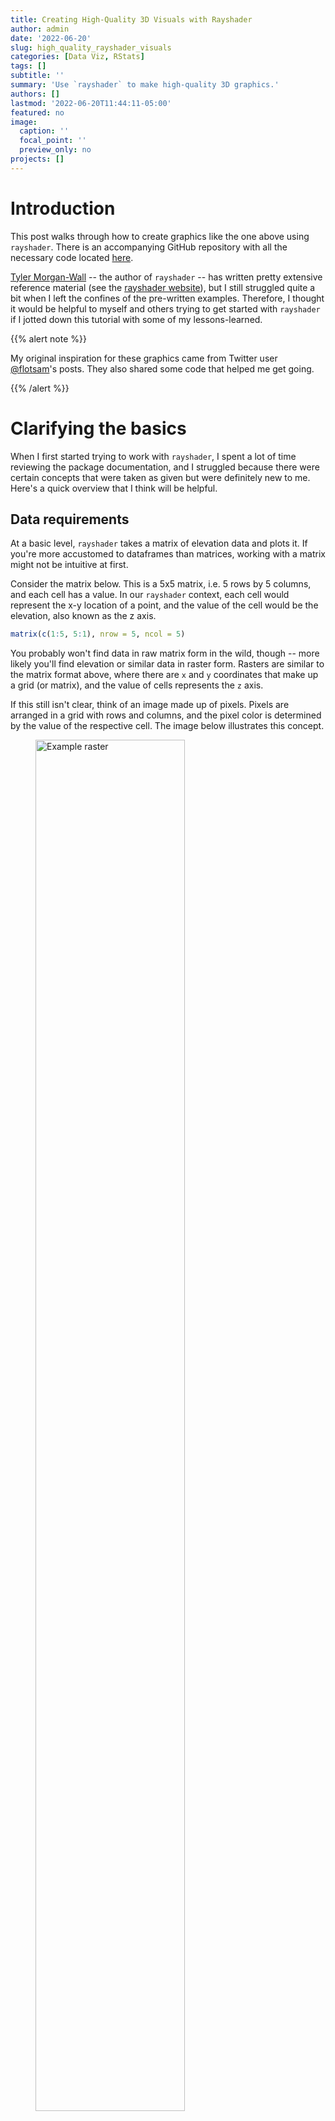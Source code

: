 ```yaml
---
title: Creating High-Quality 3D Visuals with Rayshader
author: admin
date: '2022-06-20'
slug: high_quality_rayshader_visuals
categories: [Data Viz, RStats]
tags: []
subtitle: ''
summary: 'Use `rayshader` to make high-quality 3D graphics.'
authors: []
lastmod: '2022-06-20T11:44:11-05:00'
featured: no
image:
  caption: ''
  focal_point: ''
  preview_only: no
projects: []
---
```


# Introduction

This post walks through how to create graphics like the one above using `rayshader`. There is an accompanying GitHub repository with all the necessary code located [here](https://github.com/Pecners/rayshader_tutorial).

[Tyler Morgan-Wall](https://twitter.com/tylermorganwall) -- the author of `rayshader` -- has written pretty extensive reference material (see the [rayshader website](https://www.rayshader.com/)), but I still struggled quite a bit when I left the confines of the pre-written examples. Therefore, I thought it would be helpful to myself and others trying to get started with `rayshader` if I jotted down this tutorial with some of my lessons-learned.

{{% alert note %}}

My original inspiration for these graphics came from Twitter user [@flotsam](https://twitter.com/researchremora)'s posts. They also shared some code that helped me get going. 

{{% /alert %}}

# Clarifying the basics

When I first started trying to work with `rayshader`, I spent a lot of time reviewing the package documentation, and I struggled because there were certain concepts that were taken as given but were definitely new to me. Here's a quick overview that I think will be helpful. 

## Data requirements

At a basic level, `rayshader` takes a matrix of elevation data and plots it. If you're more accustomed to dataframes than matrices, working with a matrix might not be intuitive at first. 

Consider the matrix below. This is a 5x5 matrix, i.e. 5 rows by 5 columns, and each cell has a value. In our `rayshader` context, each cell would represent the x-y location of a point, and the value of the cell would be the elevation, also known as the z axis.


```r
matrix(c(1:5, 5:1), nrow = 5, ncol = 5)
```

You probably won't find data in raw matrix form in the wild, though -- more likely you'll find elevation or similar data in raster form. Rasters are similar to the matrix format above, where there are `x` and `y` coordinates that make up a grid (or matrix), and the value of cells represents the `z` axis.

If this still isn't clear, think of an image made up of pixels. Pixels are arranged in a grid with rows and columns, and the pixel color is determined by the value of the respective cell. The image below illustrates this concept.

<figure>
<img src="img/raster_example.png" alt="Example raster" style="width:75%">
<figcaption align = "center"><b>Source: <a href='https://desktop.arcgis.com/en/arcmap/latest/manage-data/raster-and-images/what-is-raster-data.htm#:~:text=In%20its%20simplest%20form%2C%20a,pictures%2C%20or%20even%20scanned%20maps.'>ArcGIS</a></b></figcaption>
</figure>

Okay, so to recap, we need data to be in matrix form for `rayshader`, but we're more likely to find elevation data and the like in raster form -- luckily, it's easy to convert raster to matrix (as we'll see below). Therefore, when hunting for data to make a graphic with `rayshader`, we should look for raster data. If you're downloading files, look for TIF or GeoTiff files. If you're downloading via API, you might just need to specify raster, though it's probably the default format.

## Where to find data

There are tons of resources out there to download elevation or water body depth. Here are a few resources I've gone to:

* [Bathymetry of the Great Lakes](https://www.ngdc.noaa.gov/mgg/greatlakes/) (Download the GeoTiff file)
* [Bathybase: bathymetry of numerous US lakes](http://www.bathybase.org/)
* [General Bathymetric Chart of the Oceans](https://www.gebco.net/data_and_products/gridded_bathymetry_data/)
* [AWS Terrain Tiles](https://registry.opendata.aws/terrain-tiles/)

Local governments often provide this data as well, so if there is a particular park or lake, it's worth looking on their
websites. For our purposes here, we'll be using the AWS Terrain Tiles to access elevation data. Lucky for us, the [`elevatr` R package developed by Jeffrey W. Hollister](https://cran.r-project.org/web/packages/elevatr/vignettes/introduction_to_elevatr.html) makes downloading this data a breeze.

# Rendering the base graphic

Our first step will be to render the data in 3D, and then we will create a high-quality graphic from there.

## Loading the data

To use `elevatr` to load our data, we first need to define the boundaries of what we want. For our example here, we're using Grand Canyon National Park (GCNP) boundaries. The USGS has a useful [mapping tool](https://www.arcgis.com/apps/mapviewer/index.html?layers=c8d60ffcbf5c4030a17762fe10e81c6a) that allows you to interactively find the park you want. Using this tool, I was able to locate tract files for GCNP [here](https://irma.nps.gov/DataStore/Reference/Profile/2209617). To follow along with our example code, place the unpacked folder in your `data` subdirectory.

By default, `elevatr` will return tiles corresponding to the location you query, but if we specify boundaries, it will clip the returned data to those specifications. The code below will accomplish this for us.


```r
# The `sf` package is used to read our boundary shapefile.
# The `elevatr` package is used to get elevation data.
library(sf)
library(elevatr)

# Read in park boundaries
data <- st_read("data/grca_tracts/GRCA_boundary.shp")

# Query for elevation data, masked by our 'location' specified as the 
# `data` object, defined above.
gcnp_elev <- get_elev_raster(data, z = 10, clip = "location")
```

You can find out more about `get_elev_raster()` with `?get_elev_raster`, but I want to highlight two points here:

1. We have specified here `z = 10`, which sets the zoom level (i.e. resolution) of the data returned. Ranging from 1 to 14, higher numbers represent higher resolution, which means more data points, which means longer to plot/render. When I'm just beginning to work on a graphic, I'll start with `z = 10`, but once I'm ready to produce a final product, I'll push `z` as high as my machine can handle (usually `z = 12`).
1. We are setting `clip = "location"` because that is how we get data defined by our specified boundaries. If we were instead to pass `get_elev_raster()` a point, the returned data would be the tile in which that point was located.

The last thing we need to do before we start rendering is to conver the data to matrix format. The data returned by `elevatr` is in raster format, but lucky for us, `rayshader` has a convenient `raster_to_matrix()` function that does exactly what it says.


```r
# Convert our raster data in 
mat <- raster_to_matrix(gcnp_elev)
```


## Scene rendering

With our data in matrix format, we're really cooking with gas and ready to render! As I said above, the `rayshader` [website](https://www.rayshader.com/) has great tutorials to get you started with different options for rendering. I'm going to gloss over a lot of that to just give us what we need here for our purposes.

We will be using `rayshader`'s `plot_3d()` function, which will require two objects from us:

1. The `heightmap`, which should be a two-dimensional matrix where each cell represents elevation for that point.
2. The `hillshade`, which should be the "hillshade/image to be added to 3D surface map."

The `heightmap` is straightforward enough -- that's our `mat` object we've already created. But the description of the `hillshade` is a bit more confusing. We need to provide an image? How does that work? This part took me a while to wrap my mind around, so I'm going to devote some space to explain it here.

First of all, following the examples on the `rayshader` website, we can see that `height_shade()` is creating the necessary `hillshade` object. For instance, the following code would succeed in plotting our data:


```r
# Plot data with `plot_3d()`
mat %>%
  height_shade() %>%
  plot_3d(heightmap = mat)

# Close the window when you're done
rgl::rgl.close()
```

If we want to take control and customize our graphics, we need to understand how this is working, though. So, after reviewing the `help` for `height_shade()` with `?height_shade`, we see there are two important arguments in play. First the `heightmap`, which we already know is our `mat` object. Second, we have the `texture argument`. 

*Texture* was foreign to me at first, but as the help page states, it's really just a color palette for the plot. The tricky thing here is that it takes a *function* to return a color palette. (You could just pass it a list of colors, but that probably won't be what you're looking for.)

The default assignment is `texture = (grDevices::colorRampPalette(c("#6AA85B", "#D9CC9A", "#FFFFFF")))(256)`. This too might look a bit weird because of the trailing `(256)` -- what's happening here is that `colorRampPalette()` is returning a function, but instead of assigning that function to a separate variable, we're passing it anonymously here and specifying it's only argument as `256`. (You might have encountered this in ggplot's accompanying `scales` package, e.g. `scales::label_comma()(var)`.)

This is creating a palette that is interpolated between three specified color values, and the length out of the palette is 256 (i.e. there will be 256 points along this color palette scale, ranging from one one end to the other). Below are the specified colors.

<img src="{{< blogdown/postref >}}index.en_files/figure-html/unnamed-chunk-5-1.png" width="672" />

This is starting to make more sense -- we still might not understand how this function is creating an image, but we can see how individual color values are passed to create a palette. Knowing this, we can now start to customize.

{{% alert note %}}
The `height_shade()` function actually does create a temporary PNG file, which it then reads back in as an array. It is the array that is ultimately returned by `height_shade()`, and which is passed to `plot_3d()` as the `hillshade`.
{{% /alert %}}

### Customizing colors

Back to rendering -- we already saw a very basic way to render our data using default settings, but let's start customizing. First, let's specify the color palette we want. There are two R packages I like to use for color palettes: `MetBrewer` has a number of great palettes (though not all of them are colorblind-friendly), and `scico` provides scientific color palettes that are perceptually uniform and colorblind-friendly.

For our example graphic, I chose to use `MetBrewer`'s `Demuth` palette, which is colorblind-friendly.


```r
library(MetBrewer)
# Specify the palette name in its own variable so that
# we can reference it easily later.
pal <- "Demuth"
colors <- met.brewer(pal)
```

<img src="{{< blogdown/postref >}}index.en_files/figure-html/unnamed-chunk-7-1.png" width="672" />

{{% alert note %}}
When I create these graphics, I am aiming for an aesthetic affect that does not necessarily follow data viz best practices.
{{% /alert %}}

We don't need to get too crazy here, all we have to do is replace the default colors with our colors.


```r
# We're finally using the `rayshader` package here, so you'll need to load it
library(rayshader)

mat %>%
  height_shade(texture = grDevices::colorRampPalette(colors)(256)) %>%
  plot_3d(heightmap = mat) 
```

That should have opened an interactive window with an object that looks like this:

![Initial rendering](img/first_snap.png)

We can notice a few things right away. We successfully implemented our color palette, our data is rendered in 3D (though something looks off), there is scene lighting that casts a shadow, and we're viewing the object from an angle. We'll want to update our settings in several ways to produce the graphic we want.

The code below will fix several issues:


```r
# Dynaimcally set window height and width based on object size
w <- nrow(mat)
h <- ncol(mat)

# Scale the dimensions so we can use them as multipliers
wr <- w / max(c(w,h))
hr <- h / max(c(w,h))

# Limit ratio so that the shorter side is at least .75 of longer side
if (min(c(wr, hr)) < .75) {
  if (wr < .75) {
    wr <- .75
  } else {
    hr <- .75
  }
}


# Make sure to close previous windows

rgl::rgl.close()

mat %>%
  height_shade(texture = grDevices::colorRampPalette(colors)(256)) %>%
  plot_3d(heightmap = mat, 
          windowsize = c(800*wr,800*hr), 
          solid = FALSE, 
          zscale = 10,
          phi = 90, 
          zoom = .5, 
          theta = 0) 
```

![Snapshot of fixed settings](img/second_snap.png)

1. First, I want to set the window height dynamically based on the size of the object we're rendering. We can do this by setting width and height proportional to the number of rows and columns of the matrix. This method sets the longer side to 800 with the same aspect ratio as the data. 
1. Within the `plot_3d()` call, we've set `solid = FALSE`. This removes that grey base from our image. We're going to be viewing from directly above, so we wouldn't see it for the most part, but there is still out outline that comes through.
1. `zscale = 10` decreases the height scale (default is `zscale = 1`). Increasing this number will decrease the height exaggeration, and vice versa. This is tied to the resolution of your data, so if you keep `zscale` constant but increase resolution by upping the zoom in your `get_elevation_raster()` call, you'll see a similar change in the rendered scene.
1. The `phi` argument is the azimuth angle, or the angle at which you are viewing the scene. 90 degrees is setting it directly above the scene, 0 degrees would be a horizontal view.
1. `zoom` is exactly what it sounds like. Resolution of the data affects this, so you might need to adjust the zoom based on your resolution.
1. `theta` is the rotation of the scene. Imagine your scene on a lazy susan and spinning it -- that's what this setting is doing. Setting it to `theta = 0` means no ration, i.e. the original orientation of your data, with north being up in most cases.

{{% alert note %}}

Another argument I play with sometimes is `shadowdepth`. When you set it manually, keep in mind that you'll be setting the background floor to that elevation relative to your data. This means if your data spans -200 to 10,000 and you set `shadowdepth = -100`, your shadow will actually be in the middle of your scene!

{{% /alert %}}

If you've reviewed the `rayshader` website, you saw a lot of additional shading done to the scene (e.g. by chaining `add_shadow()` between `height_shade()` and `plot_3d()`). This shading isn't necessary when you're planning to use `render_highquality()`, and chaining those additional shadow functions can really slow things down. We've already added everything we need to start using `render_highquality()`.

## Render High Quality

The `render_highquality()` function will take the current scene and raytrace it (this is why you needn't add shadows earlier). Without going through the documentation line by line, there are just a couple points I want to make about using this function.

* **Not high quality** -- When reviewing the vignettes, the graphics produced by `render_highquality()` didn't strike me as particularly high-quality. For instance, taking the scene we've already built and rendering it with default settings with the code `render_highquality("your_file.png")`, we'll get the image below. What I was missing was that you can use `render_highquality()` to increase the size of the graphic, which scales the quality of the image.

![Not very high quality](img/not_high_quality.png)

* **Using good lighting** -- I spent A LOT of time messing with the light settings within `render_highquality()` trying to create more nuanced shading, but in the end the affect I was after was best achieved by using environmental lighting (more on that below).

* **Yes, it takes a while** -- When you're first getting started, you might worry that your session is hung or some problem has occurred, but it's probably just taking your computer a while to do all the raytracing of the scene. This is a computationally expensive process, so you'll need to be patient.

* **Get your file name right** -- When you call `render_highquality()` and specify your file to save the image to, there is no validation of your file path until it tries to write to the file. This means you could go through the whole process of rendering the scene (which can take a long time), just to have it fail to save in the end because your file name was bad. (I've opened an [issue](https://github.com/tylermorganwall/rayshader/issues/233) about this.)

Alright, let's get to it. First, as I pointed out above, we'll be using environmental lighting. You can use environmental lighting by adding an HDR file. You can find these types of files on [Poly Haven](https://polyhaven.com/), and I'm using [this one](https://polyhaven.com/a/phalzer_forest_01). Once you have that downloaded, we're ready to build our call.


```r
render_highquality(
  "gcnp_highres.png", 
  parallel = TRUE, 
  samples = 300,
  light = FALSE, 
  interactive = FALSE,
  environment_light = "env/phalzer_forest_01_4k.hdr",
  intensity_env = 1.5,
  rotate_env = 180,
  width = round(6000 * wr), 
  height = round(6000 * hr)
)
```

This took quite a bit of trial and error for me to settle on all these arguments. Let's review line by line:

* First, we have our file name. I just want to point out again that **an error in your file name will cause this whole process to fail**. We're not doing anything complex here, but if you're saving to a subdirectory and get the path wrong, or if you're using `glue()` but don't have the `glue` package loaded, it will fail (both of these have bitten me).
* Next, I'm specifying `parallel = TRUE`. This tells `render_highquality()` to use parallel processing, which speeds things up. 
* The `samples` argument is passed on to `rayrender::render_scene()`. I'm honestly not entirely sure what impact this has, but I set it to 300 because the default sample method is optimized for a `samples` set higher than 256. (See `?rayrender::render_scene` for more information.)
* I set `light = FALSE` because we'll be using environmental lighting.
* I set `interactive = FALSE` because I don't want to accidentally screw up the scene while it's rendering by accidentally interacting with it (yes, I accidentally did this before)
* The `environment_light` is where you specify your HDR file
* `intensity_env` adjusts how intense the lighting is. The lighting in our environment isn't terribly bright, so I've bumped it up from the default of 1 to 1.5
* The `environment_light` will be coming from a certain direction, and you may want to adjust it. Our Grand Canyon has a predominant east-west direction, so I'd like it to be coming more perpendicular to that. By default, our light comes from the NNE, so we can specify `rotate_env` to spin that around (as on a lazy susan), with positive values moving it that many degrees in the clockwise direction. Setting `rotate_env = 180` will have the light coming from the opposite direction, in our case from the SSW.
* Finally, we set the width and height of our image using the aspect ratio method described above to math that of our object. **This is where we increase the resolution by increasing the number of points plotted.**

![Rendered high-resolution image](img/gcnp_highres.png)

There we have it! This is our base image -- from here, we'll be adding annotations. 

# Annotating the graphic

Now that we have our base graphic, the final touches will be to add annotations. **Caution**: Make sure from here on you don't overwrite the original file on accident because you don't want to have to re-render the graphic.

The `render_highquality()` function has the ability to add text to the image, but I've found that I prefer to add it by other methods because 1) it gives more flexibility and 2) you don't want to have to re-render every time you tweak your annotations. Instead, I use the [`magick`](https://cran.r-project.org/web/packages/magick/vignettes/intro.html) R package, which is an R wrapper for [ImageMagick](https://www.imagemagick.org/Magick++/STL.html).

The first thing we need to do is to read in our image that we're going to annotate.


```r
# Load magick library, which provides R interface with ImageMagick
library(magick)

# Read in image, save to `img` object
img <- image_read("plots/gcnp_highres.png")

# Set text color
text_color <- colors[1]
```

Next, we're going to add our title annotations. It took me a while to get the hang of this, but when you're using ImageMagick to annotate, you can set `gravity` to the cardinal directions (i.e. north, east, northeast, etc.), and the annotation will be aligned to that spot. This means if you choose `gravity = north`, your text will be centered at the top of the image, whereas `gravity = east` will right-align and right-justify your text.

I'm also using the [Cinzel Decorative](https://fonts.google.com/specimen/Cinzel+Decorative?query=cinzel) font, which I've downloaded and added to my font library. When I'm using ggplot, I use the `showtext` package to do this, but I had trouble referencing the font with `magick`, so I just added it to my computer. If you don't want to bother with that, just delete all the `font` arguments in the `image_annotate()` calls below.


```r
# Title
img_ <- image_annotate(img, "A Portrait of", font = "Cinzel Decorative",
                       color = colors[1], size = 125, gravity = "north",
                       location = "+0+200")
# Subtitle
img_ <- image_annotate(img_, "Grand Canyon National Park", weight = 700, 
                       font = "Cinzel Decorative", location = "+0+400",
                       color = text_color, size = 200, gravity = "north")
```

![](img/added_titles.png)
Next, we'll add the area and the elevation range of the park. We can get the area of the park from our shapefile that we read into our `data` object. The elevation range is computed from the max and min values of our heightmap matrix. **Keep in mind the units of everything.**


```r
# Square miles, converted from square meters
area <- as.numeric(st_area(data)) / 2.59e6

# Elevation range, converted to feet from meters
elev_range <- (max(mat, na.rm = TRUE) - min(mat, na.rm = TRUE)) * 3.281

# Area
img_ <- image_annotate(img_, glue("Area: {label_comma()(round(area))} sq mi"),
                       font = "Cinzel Decorative", location = "+1200-1000",
                       color = text_color, size = 110, gravity = "west")

# Elevation range
img_ <- image_annotate(img_, glue("Elevation Range: {label_comma()(round(elev_range))} ft"),
                       font = "Cinzel Decorative", location = "+1200-1300",
                       color = text_color, size = 110, gravity = "west")
```

Notice that we are justifying the elevation range and area annotations to the left by setting `gravity = west`. 

![](img/added_area_elev.png)

Next up, let's add the inset map to indicate the location within the United States. This inset is created by first plotting the map using ggplot, then we use ImageMagick to add it to our original image.


```r
states <- spData::us_states 

spot <- st_buffer(st_centroid(data), 100000)
text_color <- colors[length(colors)]


loc_plot <- ggplot() + 
  geom_sf(data = states, fill = "transparent", color = text_color, size = 0.2) + 
  geom_sf(data = spot, fill = NA, color = colors[2]) +
  theme_void() + 
  coord_sf(crs = 3347)

loc_plot
ggsave(loc_plot, filename = glue("plots/gcnp_inset.png"), w = 4*1.5, h = 3*1.5)
```

![](img/with_inset.png)

Finally, all that's left is to add our caption. The tricky part here was to add the Twitter logo in combination with our Cinzel font. FontAwesome would allow us to add the Twitter icon, but we'd have to us FontAwesome for our text too. My solution was to create an image of the Twitter icon and add it manually -- probably not the best solution, but hey, it works.

Below, we're adding our caption copy, then we're adding the Twitter icon. 


```r
# Caption
img_ <- image_annotate(img_, glue("Graphic by Spencer Schien (     @MrPecners) | ", 
                                  "Data from AWS Terrain Tiles and USGS"), 
                       font = "Cinzel Decorative", location = "+0+50",
                       color = alpha(text_color, .5), size = 75, gravity = "south")

# Twitter
twitter <- fa("twitter", fill = text_color, fill_opacity = .5)
grid.newpage()

tmp <- tempfile()
png(tmp, bg = "transparent")
grid.draw(read_svg(twitter))
dev.off()

tw <- image_read(tmp)
tw <- image_scale(tw, "x75")

img_ <- image_composite(img_, tw, gravity = "south",
                              offset = "-530+65")


image_write(img_mosaic, glue("plots/gcnp_fully_annotated.png"))
```

![](img/gcnp_fully_annotated.png)


# Conclusion

There you have it! We've found data, converted it to the needed format, plotted it in 3D, rendered a high-quality image, and then annotated it to create a stunning final product. We can repurpose our code to use any elevation or bathymetry data as well.

I'm sure some of my methods aren't the most efficient, and I'd love to hear from you if you have better methods -- regardless, happy mapping!
